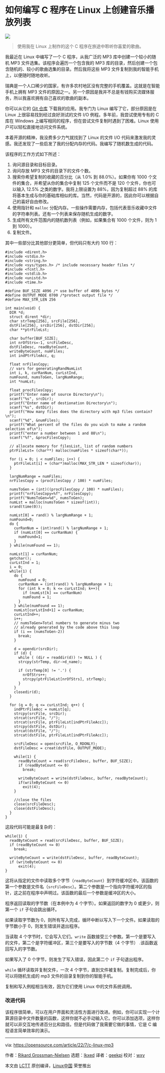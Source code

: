 [#]: subject: "How I create music playlists on Linux"
[#]: via: "https://opensource.com/article/22/7/c-linux-mp3"
[#]: author: "Rikard Grossman-Nielsen https://opensource.com/users/rikardgn"
[#]: collector: "lkxed"
[#]: translator: "geekpi"
[#]: reviewer: "wxy"
[#]: publisher: " "
[#]: url: " "

如何编写 C 程序在 Linux 上创建音乐播放列表
======

![](https://img.linux.net.cn/data/attachment/album/202207/26/223349t4yiqd1yikb9k117.jpg)

> 使用我在 Linux 上制作的这个 C 程序在旅途中聆听你喜爱的歌曲。

我最近在 Linux 中编写了一个 C 程序，从我广泛的 MP3 库中创建一个较小的随机 MP3 文件选集。该程序会遍历一个包含我的 MP3 库的目录，然后创建一个包含随机的、较小的歌曲选集的目录。然后我将这些 MP3 文件复制到我的智能手机上，以便随时随地收听。

瑞典是一个人口稀少的国家，有许多农村地区没有完整的手机覆盖。这就是在智能手机上拥有 MP3 文件的原因之一。另一个原因是我并不总是有钱购买流媒体服务，所以我喜欢拥有自己喜欢的歌曲的副本。

你可以从它的 [Git 仓库][2] 下载我的应用。我专门为 Linux 编写了它，部分原因是在 Linux 上很容易找到经过良好测试的文件 I/O 例程。多年前，我尝试使用专有的 C 库在 Windows 上编写相同的程序，但在尝试文件复制时遇到了困难。Linux 使用户可以轻松直接地访问文件系统。

本着开源的精神，我没费多少力气就找到了 Linux 的文件 I/O 代码来激发我的灵感。我还发现了一些启发了我的分配内存的代码。我编写了随机数生成的代码。

该程序的工作方式如下所述：

1. 询问源目录和目标目录。
2. 询问存放 MP3 文件的目录下的文件个数。
3. 搜索你希望复制的收藏的百分比（从 1.0% 到 88.0%）。如果你有 1000 个文件的集合，并希望从你的集合中复制 125 个文件而不是 120 个文件，你也可以输入 12.5% 之类的数字。我将上限设置为 88%，因为复制超过 88% 的库将基本生成与你的基础库相似的库。当然，代码是开源的，因此你可以根据自己的喜好自由修改。
4. 使用指针和 `malloc` 分配内存。一些操作需要内存，包括代表音乐收藏中文件的字符串列表。还有一个列表来保存随机生成的数字。
5. 生成所有文件范围内的随机数列表（例如，如果集合有 1000 个文件，则为 1 到 1000）。
6. 复制文件。

其中一些部分比其他部分更简单，但代码只有大约 100 行：

```
#include <dirent.h>
#include <stdio.h>
#include <string.h>
#include <sys/types.h> /* include necessary header files */
#include <fcntl.h>
#include <stdlib.h>
#include <unistd.h>
#include <time.h>

#define BUF_SIZE 4096 /* use buffer of 4096 bytes */
#define OUTPUT_MODE 0700 /*protect output file */
#define MAX_STR_LEN 256

int main(void) {
  DIR *d;
  struct dirent *dir;
  char strTemp[256], srcFile[256],
  dstFile[256], srcDir[256], dstDir[256];
  char **ptrFileLst;

  char buffer[BUF_SIZE];
  int nrOfStrs=-1, srcFileDesc,
  dstFileDesc, readByteCount,
  writeByteCount, numFiles;
  int indPtrFileAcc, q;

  float nrFilesCopy;
  // vars for generatingRandNumList
  int i, k, curRanNum, curLstInd,
  numFound, numsToGen, largNumRange;
  int *numLst;

  float procFilesCopy;
  printf("Enter name of source Directory\n");
  scanf("%s", srcDir);
  printf("Enter name of destionation Directory\n");
  scanf("%s", dstDir);
  printf("How many files does the directory with mp3 files contain?\n");
  scanf("%d", &numFiles);
  printf("What percent of the files do you wish to make a random selection of\n");
  printf("enter a number between 1 and 88\n");
  scanf("%f", &procFilesCopy);

  // allocate memory for filesList, list of random numbers
  ptrFileLst= (char**) malloc(numFiles * sizeof(char*));

  for (i = 0; i < numFiles; i++) {
    ptrFileLst[i] = (char*)malloc(MAX_STR_LEN * sizeof(char));
  }
  
  largNumRange = numFiles;
  nrFilesCopy = (procFilesCopy / 100) * numFiles;

  numsToGen = (int)((procFilesCopy / 100) * numFiles);
  printf("nrFilesCopy=%f", nrFilesCopy);
  printf("NumsToGen=%d", numsToGen);
  numLst = malloc(numsToGen * sizeof(int));
  srand(time(0));

  numLst[0] = rand() % largNumRange + 1;
  numFound=0;
  do { 
    curRanNum = (int)rand() % largNumRange + 1;
    if (numLst[0] == curRanNum) {
      numFound=1; 
    }
  } while(numFound == 1);

  numLst[1] = curRanNum;
  getchar();
  curLstInd = 1;
  i = 0;
  while(1) {
    do {
      numFound = 0;
      curRanNum = (int)rand() % largNumRange + 1;
      for (int k = 0; k <= curLstInd; k++){
        if (numLst[k] == curRanNum)
        numFound = 1;
      }
    } while(numFound == 1);
    numLst[curLstInd+1] = curRanNum;
    curLstInd++;
    i++;
    // numsToGen=Total numbers to generate minus two
    // already generated by the code above this loop
    if (i == (numsToGen-2))
      break;
    }

    d = opendir(srcDir);
    if (d) {
      while ( (dir = readdir(d)) != NULL ) {
      strcpy(strTemp, dir->d_name);

      if (strTemp[0] != '.') {
        nrOfStrs++;
        strcpy(ptrFileLst[nrOfStrs], strTemp);
      } 
    }
    closedir(d); 
  }

  for (q = 0; q <= curLstInd; q++) {
    indPtrFileAcc = numLst[q];
    strcpy(srcFile, srcDir);
    strcat(srcFile, "/");
    strcat(srcFile, ptrFileLst[indPtrFileAcc]);
    strcpy(dstFile, dstDir);
    strcat(dstFile, "/");
    strcat(dstFile, ptrFileLst[indPtrFileAcc]);
    
    srcFileDesc = open(srcFile, O_RDONLY);
    dstFileDesc = creat(dstFile, OUTPUT_MODE);

    while(1) {
      readByteCount = read(srcFileDesc, buffer, BUF_SIZE);
      if (readByteCount <= 0) 
        break;
      
      writeByteCount = write(dstFileDesc, buffer, readByteCount);
      if(writeByteCount <= 0)
        exit(4);
    }

    //close the files 
    close(srcFileDesc);
    close(dstFileDesc); 
  }
}
```

这段代码可能是最复杂的：

```
while(1) {
  readByteCount = read(srcFileDesc, buffer, BUF_SIZE);
  if (readByteCount <= 0) 
    break;

  writeByteCount = write(dstFileDesc, buffer, readByteCount);
  if (writeByteCount <= 0)
      exit(4); 
}
```

这将从指定的文件中读取多个字节（`readByteCount`）到字符缓冲区中。该函数的第一个参数是文件名（`srcFileDesc`）。第二个参数是一个指向字符缓冲区的指针，这之前在程序中声明过。该函数的最后一个参数是缓冲区的大小。

程序返回读取的字节数（在本例中为 4 个字节）。如果返回的数字为 0 或更少，则第一个 `if` 子句会跳出循环。

如果读取字节数为 0，则所有写入完成，循环中断以写入下一个文件。如果读取的字节数小于 0，则发生错误并退出程序。

当读取 4 个字节时，它会写入它们。`write` 函数接受三个参数。第一个是要写入的文件，第二个是字符缓冲区，第三个是要写入的字节数（4 个字节） .该函数返回写入的字节数。

如果写入了 0 个字节，则发生了写入错误，因此第二个 `if` 子句退出程序。

`while` 循环读取并复制文件，一次 4 个字节，直到文件被复制。复制完成后，你可以将随机生成的 mp3 文件的目录复制到你的智能手机。

复制和写入例程相当有效，因为它们使用 Linux 中的文件系统调用。

### 改进代码

该程序很简单，可以在用户界面和灵活性方面进行改进。例如，你可以实现一个计算源目录中文件数量的函数，这样你就不必手动输入它。你可以添加选项，这样你就可以非交互地传递百分比和路径。但是代码做了我需要它做的事情，它是 C 编程语言简单效率的演示。

--------------------------------------------------------------------------------

via: https://opensource.com/article/22/7/c-linux-mp3

作者：[Rikard Grossman-Nielsen][a]
选题：[lkxed][b]
译者：[geekpi](https://github.com/geekpi)
校对：[wxy](https://github.com/wxy)

本文由 [LCTT](https://github.com/LCTT/TranslateProject) 原创编译，[Linux中国](https://linux.cn/) 荣誉推出

[a]: https://opensource.com/users/rikardgn
[b]: https://github.com/lkxed
[1]: https://opensource.com/sites/default/files/lead-images/LIFE_musicinfinity.png
[2]: https://github.com/rikardgn/learnC/blob/main/randMp3Copy.c
